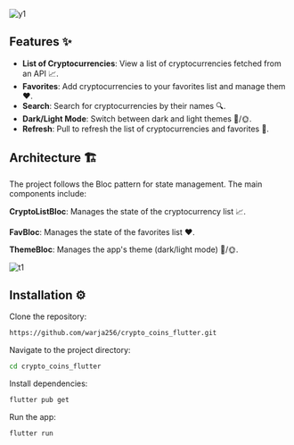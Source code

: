 ![y1](https://github.com/user-attachments/assets/2e0575bd-20dd-45ad-9579-9ec4676693da)

## **Features** ✨

- **List of Cryptocurrencies**: View a list of cryptocurrencies fetched from an API 📈.
- **Favorites**: Add cryptocurrencies to your favorites list and manage them ❤️.
- **Search**: Search for cryptocurrencies by their names 🔍.
- **Dark/Light Mode**: Switch between dark and light themes 🌚/🌞.
- **Refresh**: Pull to refresh the list of cryptocurrencies and favorites 🔄.

## **Architecture** 🏗️

The project follows the Bloc pattern for state management. The main components include:

**CryptoListBloc**: Manages the state of the cryptocurrency list 📈.

**FavBloc**: Manages the state of the favorites list ❤️.

**ThemeBloc**: Manages the app's theme (dark/light mode) 🌙/🌞.

![t1](https://github.com/user-attachments/assets/261d3b7f-5e06-4e5b-b756-70e9624af728)

## **Installation** ⚙️

Clone the repository:

```bash
https://github.com/warja256/crypto_coins_flutter.git
```

Navigate to the project directory:
```bash
cd crypto_coins_flutter
```

Install dependencies:
```bash
flutter pub get
```

Run the app:
```bash
flutter run
```
